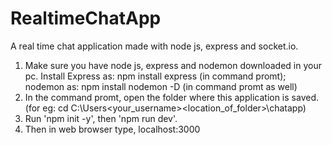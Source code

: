 # RealtimeChatApp
A real time chat application made with node js, express and socket.io.
1. Make sure you have node js, express and nodemon downloaded in your pc.
   Install Express as: npm install express (in command promt); nodemon as: npm install nodemon -D (in command promt as well)
2. In the command promt, open the folder where this application is saved. (for eg: cd C:\Users\<your_username>\<location_of_folder>\chatapp)
3. Run 'npm init -y', then 'npm run dev'.
4. Then in web browser type, localhost:3000  
